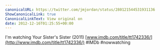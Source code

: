 ```yaml
---
canonicalURL: https://twitter.com/jmjordan/status/280121544531931136
ShowCanonicalLink: true
CanonicalLinkText: View original on
date: 2012-12-16T01:25:55+00:00
---
```

I'm watching Your Sister's Sister (2011) [www.imdb.com/title/tt1742336/](http://www.imdb.com/title/tt1742336/) #IMDb #nowwatching